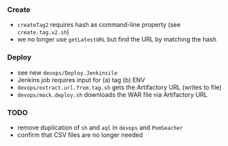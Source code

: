 
### Create

* `createTag2` requires hash as command-line property (see `create.tag.v2.sh`)
* we no longer use `getLatestURL` but find the URL by matching the hash

### Deploy

* see new `devops/Deploy.Jenkinsile`
* Jenkins job requires input for (a) tag (b) ENV
* `devops/extract.url.from.tag.sh` gets the Artifactory URL (writes to file)
* `devops/mock.deploy.sh` downloads the WAR file via Artifactory URL 

### TODO

* remove duplication of `sh` and `aql` in `devops` and `PomSeacher`
* confirm that CSV files are no longer needed 
